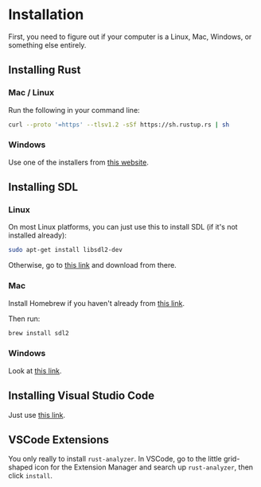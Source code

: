 # Installation

First, you need to figure out if your computer is a Linux, Mac, Windows, or
something else entirely.

## Installing Rust

### Mac / Linux

Run the following in your command line:

```sh
curl --proto '=https' --tlsv1.2 -sSf https://sh.rustup.rs | sh
```

### Windows

Use one of the installers from [this website](https://forge.rust-lang.org/infra/other-installation-methods.html#other-ways-to-install-rustup).

## Installing SDL

### Linux

On most Linux platforms, you can just use this to install SDL (if it's not
installed already):

```sh
sudo apt-get install libsdl2-dev
```

Otherwise, go to [this link](https://github.com/libsdl-org/SDL/releases/tag/release-2.28.5)
and download from there.

### Mac

Install Homebrew if you haven't already from [this link](https://github.com/Homebrew/brew/releases/latest).

Then run:

```sh
brew install sdl2
```

### Windows

Look at [this link](https://github.com/libsdl-org/SDL/blob/main/INSTALL.md).

## Installing Visual Studio Code

Just use [this link](https://code.visualstudio.com/download).

## VSCode Extensions

You only really to install `rust-analyzer`. In VSCode, go to the little grid-
shaped icon for the Extension Manager and search up `rust-analyzer`, then click `install`.

